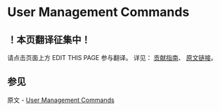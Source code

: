 # User Management Commands

## ！本页翻译征集中！

请点击页面上方 EDIT THIS PAGE 参与翻译。
详见：
[贡献指南]( https://github.com/JinMuInfo/MongoDB-Manual-zh/blob/master/CONTRIBUTING.md )、
[原文链接](  https://docs.mongodb.com/manual/reference/command/nav-user-management/  )。

## 参见

原文 - [User Management Commands]( https://docs.mongodb.com/manual/reference/command/nav-user-management/ )

